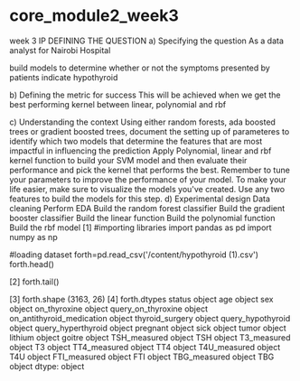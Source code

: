 # core_module2_week3
week 3 IP
DEFINING THE QUESTION
a) Specifying the question
As a data analyst for Nairobi Hospital

build models to determine whether or not the symptoms presented by patients indicate hypothyroid

b) Defining the metric for success
This will be achieved when we get the best performing kernel between linear, polynomial and rbf

c) Understanding the context
Using either random forests, ada boosted trees or gradient boosted trees, document the setting up of parameteres to identify which two models that determine the features that are most impactful in influencing the prediction
Apply Polynomial, linear and rbf kernel function to build your SVM model and then evaluate their performance and pick the kernel that performs the best. Remember to tune your parameters to improve the performance of your model. To make your life easier, make sure to visualize the models you've created. Use any two features to build the models for this step.
d) Experimental design
Data cleaning
Perform EDA
Build the random forest classifier
Build the gradient booster classifier
Build the linear function
Build the polynomial function
Build the rbf model
[1]
#importing libraries
import pandas as pd
import numpy as np

#loading dataset
forth=pd.read_csv('/content/hypothyroid (1).csv')
forth.head()

[2]
forth.tail()

[3]
forth.shape
(3163, 26)
[4]
forth.dtypes
status                       object
age                          object
sex                          object
on_thyroxine                 object
query_on_thyroxine           object
on_antithyroid_medication    object
thyroid_surgery              object
query_hypothyroid            object
query_hyperthyroid           object
pregnant                     object
sick                         object
tumor                        object
lithium                      object
goitre                       object
TSH_measured                 object
TSH                          object
T3_measured                  object
T3                           object
TT4_measured                 object
TT4                          object
T4U_measured                 object
T4U                          object
FTI_measured                 object
FTI                          object
TBG_measured                 object
TBG                          object
dtype: object
